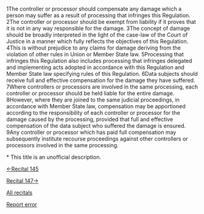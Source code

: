 
1The controller or processor should compensate any damage which a person may suffer as a result of processing that infringes this Regulation. 2The controller or processor should be exempt from liability if it proves that it is not in any way responsible for the damage. 3The concept of damage should be broadly interpreted in the light of the case-law of the Court of Justice in a manner which fully reflects the objectives of this Regulation. 4This is without prejudice to any claims for damage deriving from the violation of other rules in Union or Member State law. 5Processing that infringes this Regulation also includes processing that infringes delegated and implementing acts adopted in accordance with this Regulation and Member State law specifying rules of this Regulation. 6Data subjects should receive full and effective compensation for the damage they have suffered. 7Where controllers or processors are involved in the same processing, each controller or processor should be held liable for the entire damage. 8However, where they are joined to the same judicial proceedings, in accordance with Member State law, compensation may be apportioned according to the responsibility of each controller or processor for the damage caused by the processing, provided that full and effective compensation of the data subject who suffered the damage is ensured. 9Any controller or processor which has paid full compensation may subsequently institute recourse proceedings against other controllers or processors involved in the same processing.


\* This title is an unofficial description.




[←Recital 145](https://gdpr-info.eu/recitals/no-145/ "145 - Choice of Venue")


[Recital 147→](https://gdpr-info.eu/recitals/no-147/ "147 - Jurisdiction")


[All recitals](https://gdpr-info.eu/recitals/)

[Report error](https://gdpr-info.eu/gf/?TB_iframe=true&height=306 "Your message")

